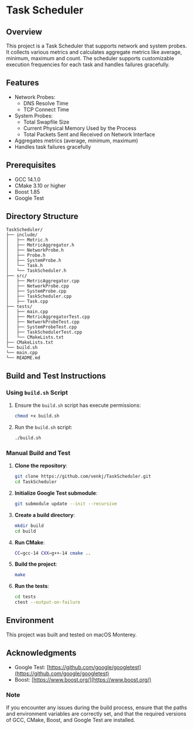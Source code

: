 # Task Scheduler

## Overview
This project is a Task Scheduler that supports network and system probes. It collects various metrics and calculates aggregate metrics like average, minimum, maximum and count. The scheduler supports customizable execution frequencies for each task and handles failures gracefully.

## Features
- Network Probes:
  - DNS Resolve Time
  - TCP Connect Time
- System Probes:
  - Total Swapfile Size
  - Current Physical Memory Used by the Process
  - Total Packets Sent and Received on Network Interface
- Aggregates metrics (average, minimum, maximum)
- Handles task failures gracefully

## Prerequisites
- GCC 14.1.0
- CMake 3.10 or higher
- Boost 1.85
- Google Test

## Directory Structure
```
TaskScheduler/
├── include/
│   ├── Metric.h
│   ├── MetricAggregator.h
│   ├── NetworkProbe.h
│   ├── Probe.h
│   ├── SystemProbe.h
│   └── Task.h
│   └── TaskScheduler.h
├── src/
│   ├── MetricAggregator.cpp
│   ├── NetworkProbe.cpp
│   ├── SystemProbe.cpp
│   ├── TaskScheduler.cpp
│   ├── Task.cpp
├── tests/
│   ├── main.cpp
│   ├── MetricAggregatorTest.cpp
│   ├── NetworkProbeTest.cpp
│   ├── SystemProbeTest.cpp
│   ├── TaskSchedulerTest.cpp
│   └── CMakeLists.txt
├── CMakeLists.txt
└── build.sh
└── main.cpp
└── README.md

```

## Build and Test Instructions

### Using `build.sh` Script

1. Ensure the `build.sh` script has execute permissions:
    ```sh
    chmod +x build.sh
    ```

2. Run the `build.sh` script:
    ```sh
    ./build.sh
    ```

### Manual Build and Test

1. **Clone the repository**:
    ```sh
    git clone https://github.com/venkj/TaskScheduler.git
    cd TaskScheduler
    ```

2. **Initialize Google Test submodule**:
    ```sh
    git submodule update --init --recursive
    ```

3. **Create a build directory**:
    ```sh
    mkdir build
    cd build
    ```

4. **Run CMake**:
    ```sh
    CC=gcc-14 CXX=g++-14 cmake ..
    ```

5. **Build the project**:
    ```sh
    make
    ```

6. **Run the tests**:
    ```sh
    cd tests
    ctest --output-on-failure
    ```

## Environment
This project was built and tested on macOS Monterey.

## Acknowledgments
- Google Test: [https://github.com/google/googletest](https://github.com/google/googletest)
- Boost: [https://www.boost.org/](https://www.boost.org/)

### Note
If you encounter any issues during the build process, ensure that the paths and environment variables are correctly set, and that the required versions of GCC, CMake, Boost, and Google Test are installed.

